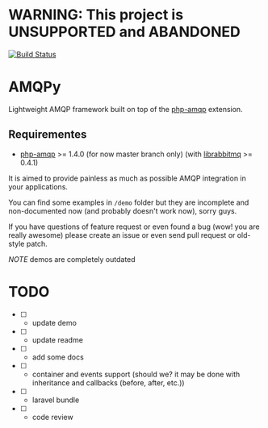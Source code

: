 WARNING: This project is UNSUPPORTED and ABANDONED
==============

[![Build Status](https://travis-ci.org/pinepain/amqpy.png?branch=master)](https://travis-ci.org/pinepain/amqpy)

AMQPy
=====

Lightweight AMQP framework built on top of the [php-amqp](https://github.com/pdezwart/php-amqp) extension.

Requirementes
-------------

 * [php-amqp](http://pecl.php.net/package/amqp) >= 1.4.0 (for now master branch only) (with [librabbitmq]() >= 0.4.1)

It is aimed to provide painless as much as possible AMQP integration in your applications.

You can find some examples in `/demo` folder but they are incomplete and non-documented now (and probably doesn't work now),
sorry guys.

If you have questions of feature request or even found a bug (wow! you are really awesome) please create an issue
or even send pull request or old-style patch.

*NOTE* demos are completely outdated

TODO
====

- [ ] - update demo
- [ ] - update readme
- [ ] - add some docs
- [ ] - container and events support (should we? it may be done with inheritance and callbacks (before, after, etc.))
- [ ] - laravel bundle
- [ ] - code review
